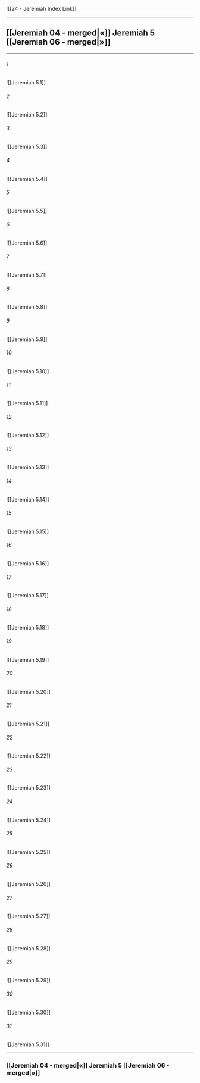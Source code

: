 ![[24 - Jeremiah Index Link]]

---
##  [[Jeremiah 04 - merged|«]] Jeremiah 5 [[Jeremiah 06 - merged|»]]

---

###### 1
![[Jeremiah 5.1]] 

###### 2
![[Jeremiah 5.2]] 

###### 3
![[Jeremiah 5.3]] 

###### 4
![[Jeremiah 5.4]]

###### 5 
![[Jeremiah 5.5]] 

###### 6
![[Jeremiah 5.6]] 

###### 7
![[Jeremiah 5.7]] 

###### 8
![[Jeremiah 5.8]] 

###### 9
![[Jeremiah 5.9]] 

###### 10
![[Jeremiah 5.10]] 

###### 11
![[Jeremiah 5.11]] 

###### 12
![[Jeremiah 5.12]]

###### 13
![[Jeremiah 5.13]] 

###### 14
![[Jeremiah 5.14]] 

###### 15
![[Jeremiah 5.15]]

###### 16
![[Jeremiah 5.16]] 

###### 17
![[Jeremiah 5.17]]

###### 18
![[Jeremiah 5.18]] 

###### 19
![[Jeremiah 5.19]] 

###### 20
![[Jeremiah 5.20]]

###### 21
![[Jeremiah 5.21]] 

###### 22
![[Jeremiah 5.22]] 

###### 23
![[Jeremiah 5.23]]

###### 24
![[Jeremiah 5.24]] 

###### 25
![[Jeremiah 5.25]]

###### 26
![[Jeremiah 5.26]] 

###### 27
![[Jeremiah 5.27]] 

###### 28
![[Jeremiah 5.28]]

###### 29
![[Jeremiah 5.29]] 

###### 30
![[Jeremiah 5.30]] 

###### 31
![[Jeremiah 5.31]] 

---
###  [[Jeremiah 04 - merged|«]] Jeremiah 5 [[Jeremiah 06 - merged|»]]